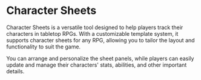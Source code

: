 # Character Sheets

Character Sheets is a versatile tool designed to help players track their characters in tabletop RPGs. With a customizable template system, it supports character sheets for any RPG, allowing you to tailor the layout and functionality to suit the game.

You can arrange and personalize the sheet panels, while players can easily update and manage their characters' stats, abilities, and other important details.
